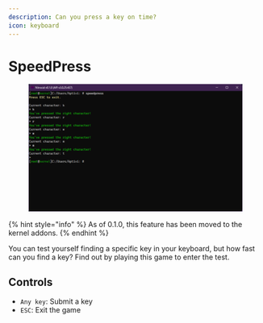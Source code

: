 ```yaml
---
description: Can you press a key on time?
icon: keyboard
---
```


# SpeedPress

<figure><img src="../../../../.gitbook/assets/015-speedpress.png" alt=""><figcaption></figcaption></figure>

{% hint style="info" %}
As of 0.1.0, this feature has been moved to the kernel addons.
{% endhint %}

You can test yourself finding a specific key in your keyboard, but how fast can you find a key? Find out by playing this game to enter the test.

## Controls

* `Any key`: Submit a key
* `ESC`: Exit the game

